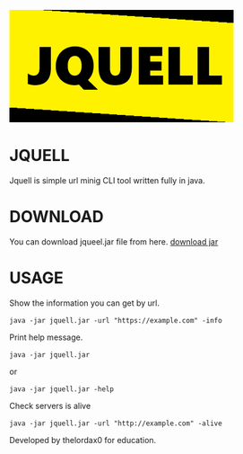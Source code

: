 ![logohere](./jquell-logo.png)

# JQUELL
Jquell is simple url minig CLI tool written fully in java.
# DOWNLOAD
You can download jqueel.jar file from here.
[download jar](./jquell.jar)
# USAGE
 Show the information you can get by url.
   
    java -jar jquell.jar -url "https://example.com" -info
    

Print help message.
   
    java -jar jquell.jar
or

    java -jar jquell.jar -help


Check servers is alive

    java -jar jquell.jar -url "http://example.com" -alive


Developed by thelordax0 for education.

